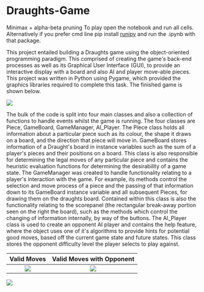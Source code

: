 # Draughts-Game
Minimax + alpha-beta pruning
To play open the notebook and run all cells. Alternatively if you prefer cmd line pip install [runipy](https://pypi.org/project/runipy/) and run the .ipynb with that package.

This project entailed building a Draughts game using the object-oriented programming paradigm. This comprised of creating the game's back-end processes as well as its Graphical User Interface (GUI), to provide an interactive display with a board and also AI and player move-able pieces. This project was written in Python using Pygame, which provided the graphics libraries required to complete this task. The finished game is shown below.

![](https://raw.githubusercontent.com/LordLean/Draughts-Game/main/images/Introduction_image.png)

The bulk of the code is split into four main classes and also a collection of functions to handle events whilst the game is running. The four classes are Piece, GameBoard, GameManager, AI\_Player. The Piece class holds all information about a particular piece such as its colour, the shape it draws on a board, and the direction that piece will move in. GameBoard stores information of a Draught's board in instance variables such as the sum of a player's pieces and their positions on a board. This class is also responsible for determining the legal moves of any particular piece and contains the heuristic evaluation functions for determining the desirability of a game state. The GameManager was created to handle functionality relating to a player's interaction with the game. For example, its methods control the selection and move process of a piece and the passing of that information down to its GameBoard instance variable and all subsequent Pieces, for drawing them on the draughts board. Contained within this class is also the functionality relating to the scorepanel (the rectangular break-away portion seen on the right the board), such as the methods which control the changing of information internally, by way of the buttons. The AI\_Player class is used to create an opponent AI player and contains the help feature, where the object uses one of it's algorithms to provide hints for potential good moves, based off the current game state and future states. This class stores the opponent difficulty level the player selects to play against.

Valid Moves            |  Valid Moves with Opponent
:-------------------------:|:-------------------------:
![](https://raw.githubusercontent.com/LordLean/Draughts-Game/main/images/noopponent.png)  |  ![](https://raw.githubusercontent.com/LordLean/Draughts-Game/main/images/opponent.png)

![](https://raw.githubusercontent.com/LordLean/Draughts-Game/main/images/rules.png)
 
